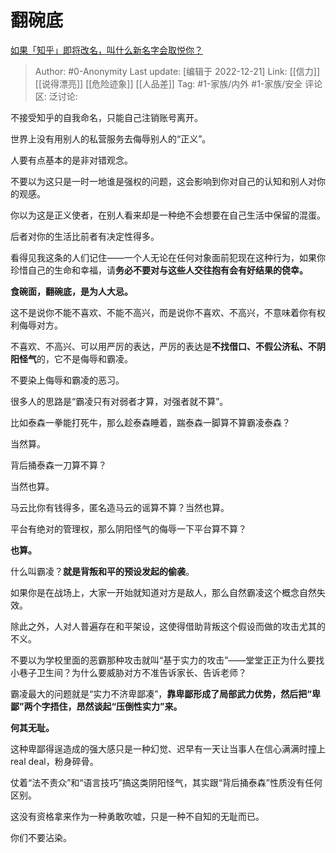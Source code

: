 # 翻碗底
[如果「知乎」即将改名，叫什么新名字会取悦你？](https://www.zhihu.com/question/370501557/answer/1012025229)

> Author: #0-Anonymity
> Last update: [编辑于 2022-12-21]
> Link: [[信力]]  [[说得漂亮]] [[危险迹象]] [[人品差]]
> Tag: #1-家族/内外 #1-家族/安全
> 评论区:
> 泛讨论:

不接受知乎的自我命名，只能自己注销账号离开。

世界上没有用别人的私营服务去侮辱别人的“正义”。

人要有点基本的是非对错观念。

不要以为这只是一时一地谁是强权的问题，这会影响到你对自己的认知和别人对你的观感。

你以为这是正义使者，在别人看来却是一种绝不会想要在自己生活中保留的混蛋。

后者对你的生活比前者有决定性得多。

看得见我这条的人们记住——一个人无论在任何对象面前犯现在这种行为，如果你珍惜自己的生命和幸福，请**务必不要对与这些人交往抱有会有好结果的侥幸。**

**食碗面，翻碗底，是为人大忌。**

这不是说你不能不喜欢、不能不高兴，而是说你不喜欢、不高兴，不意味着你有权利侮辱对方。

不喜欢、不高兴、可以用严厉的表达，严厉的表达是**不找借口、不假公济私、不阴阳怪气**的，它不是侮辱和霸凌。

不要染上侮辱和霸凌的恶习。

很多人的思路是“霸凌只有对弱者才算，对强者就不算”。

比如泰森一拳能打死牛，那么趁泰森睡着，踹泰森一脚算不算霸凌泰森？

当然算。

背后捅泰森一刀算不算？

当然也算。

马云比你有钱得多，匿名造马云的谣算不算？当然也算。

平台有绝对的管理权，那么阴阳怪气的侮辱一下平台算不算？

**也算。**

什么叫霸凌？**就是背叛和平的预设发起的偷袭**。

如果你是在战场上，大家一开始就知道对方是敌人，那么自然霸凌这个概念自然失效。

除此之外，人对人普遍存在和平架设，这使得借助背叛这个假设而做的攻击尤其的不义。

不要以为学校里面的恶霸那种攻击就叫“基于实力的攻击”——堂堂正正为什么要找小巷子卫生间？为什么要威胁对方不准告诉家长、告诉老师？

霸凌最大的问题就是“实力不济卑鄙凑”，**靠卑鄙形成了局部武力优势，然后把“卑鄙”两个字捂住，昂然谈起“压倒性实力”来。**

**何其无耻。**

这种卑鄙得逞造成的强大感只是一种幻觉、迟早有一天让当事人在信心满满时撞上real deal，粉身碎骨。

仗着“法不责众”和“语言技巧”搞这类阴阳怪气，其实跟“背后捅泰森”性质没有任何区别。

这没有资格拿来作为一种勇敢吹嘘，只是一种不自知的无耻而已。

你们不要沾染。
